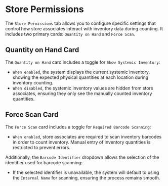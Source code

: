 # Store Permissions

The `Store Permissions` tab allows you to configure specific settings that control how store associates interact with inventory data during counting. It includes two primary cards: `Quantity on Hand` and `Force Scan`.

## Quantity on Hand Card

The `Quantity on Hand` card includes a toggle for `Show Systemic Inventory`:

- `When enabled`, the system displays the current systemic inventory, showing the expected physical quantities at each location during inventory counting.
- `When disabled`, the systemic inventory values are hidden from store associates, ensuring they only see the manually counted inventory quantities.

## Force Scan Card

The `Force Scan` card includes a toggle for `Required Barcode Scanning`:

- `When enabled`, store associates are required to scan inventory barcodes in order to count inventory. Manual entry of inventory quantities is restricted to prevent errors.

Additionally, the `Barcode Identifier` dropdown allows the selection of the identifier used for barcode scanning:

- If the selected identifier is unavailable, the system will default to using the `Internal Name` for scanning, ensuring the process remains smooth.
